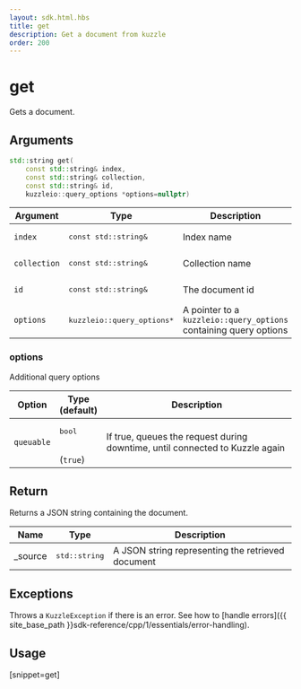 ```yaml
---
layout: sdk.html.hbs
title: get
description: Get a document from kuzzle
order: 200
---
```


# get

Gets a document.

## Arguments

```cpp
std::string get(
    const std::string& index,
    const std::string& collection,
    const std::string& id,
    kuzzleio::query_options *options=nullptr)
```

| Argument | Type | Description |
| --- | --- | --- |
| `index` | <pre>const std::string&</pre> | Index name |
| `collection` | <pre>const std::string&</pre> | Collection name |
| `id` | <pre>const std::string&</pre> | The document id |
| `options` | <pre>kuzzleio::query_options*</pre> | A pointer to a `kuzzleio::query_options` containing query options |

### options

Additional query options

| Option   | Type<br/>(default) | Description                       |
| ---------- | ------- | --------------------------------- |
| `queuable` | <pre>bool</pre><br/>(`true`) | If true, queues the request during downtime, until connected to Kuzzle again  |

## Return

Returns a JSON string containing the document.

| Name | Type | Description
| --- | --- | ---
| _source | <pre>std::string</pre> | A JSON string representing the retrieved document

## Exceptions

Throws a `KuzzleException` if there is an error. See how to [handle errors]({{ site_base_path }}sdk-reference/cpp/1/essentials/error-handling).

## Usage

[snippet=get]

